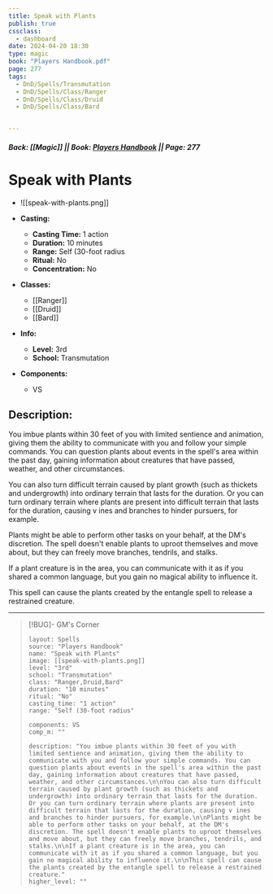 ```yaml
---
title: Speak with Plants
publish: true
cssclass:
  - dashboard
date: 2024-04-20 18:30
type: magic
book: "Players Handbook.pdf"
page: 277
tags:
  - DnD/Spells/Transmutation
  - DnD/Spells/Class/Ranger
  - DnD/Spells/Class/Druid
  - DnD/Spells/Class/Bard


---
```


##### Back: [[Magic]] || Book: [Players Handbook](https://drive.google.com/drive/folders/1O5bhpYizcIT5xxAoLOuzCRht_PVS7VSG?usp=sharing) || Page: 277

# Speak with Plants
- ![[speak-with-plants.png]]
- **Casting:**
    - **Casting Time:** 1 action
    - **Duration:** 10 minutes
    - **Range:** Self (30-foot radius
    - **Ritual:** No
    - **Concentration:** No
- **Classes:**
    - [[Ranger]]
    - [[Druid]]
    - [[Bard]]

- **Info:**
    - **Level:** 3rd
    - **School:** Transmutation
- **Components:**
    - VS


## Description:
You imbue plants within 30 feet of you with limited sentience and animation, giving them the ability to communicate with you and follow your simple commands. You can question plants about events in the spell's area within the past day, gaining information about creatures that have passed, weather, and other circumstances.

You can also turn difficult terrain caused by plant growth (such as thickets and undergrowth) into ordinary terrain that lasts for the duration. Or you can turn ordinary terrain where plants are present into difficult terrain that lasts for the duration, causing v ines and branches to hinder pursuers, for example.

Plants might be able to perform other tasks on your behalf, at the DM's discretion. The spell doesn't enable plants to uproot themselves and move about, but they can freely move branches, tendrils, and stalks.

If a plant creature is in the area, you can communicate with it as if you shared a common language, but you gain no magical ability to influence it.

This spell can cause the plants created by the entangle spell to release a restrained creature.



---

> [!BUG]- GM's Corner
>
> ```statblock
> layout: Spells
> source: "Players Handbook"
> name: "Speak with Plants"
> image: [[speak-with-plants.png]]
> level: "3rd"
> school: "Transmutation"
> class: "Ranger,Druid,Bard"
> duration: "10 minutes"
> ritual: "No"
> casting_time: "1 action"
> range: "Self (30-foot radius"
>
> components: VS
> comp_m: ""
>
> description: "You imbue plants within 30 feet of you with limited sentience and animation, giving them the ability to communicate with you and follow your simple commands. You can question plants about events in the spell's area within the past day, gaining information about creatures that have passed, weather, and other circumstances.\n\nYou can also turn difficult terrain caused by plant growth (such as thickets and undergrowth) into ordinary terrain that lasts for the duration. Or you can turn ordinary terrain where plants are present into difficult terrain that lasts for the duration, causing v ines and branches to hinder pursuers, for example.\n\nPlants might be able to perform other tasks on your behalf, at the DM's discretion. The spell doesn't enable plants to uproot themselves and move about, but they can freely move branches, tendrils, and stalks.\n\nIf a plant creature is in the area, you can communicate with it as if you shared a common language, but you gain no magical ability to influence it.\n\nThis spell can cause the plants created by the entangle spell to release a restrained creature."
> higher_level: ""
> ```
